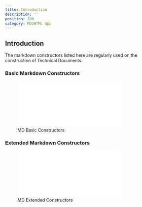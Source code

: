 ```yaml
---
title: Introduction
description: ''
position: 100
category: MD2HTML App
---
```


## Introduction

The markdown constructors listed here are regularly used on the construction of Technical Documents.

### Basic Markdown Constructors

<figure>
<embed style="width: 80%" src="images/md-basic-constr.drawio.svg" alt="MD Basic Constructors">
    <figcaption>MD Basic Constructors</figcaption>
</figure>

### Extended Markdown Constructors

<figure>
<embed style="width: 80%" src="images/extended-md-constr.drawio.svg" alt="MD Extended Constructors">
    <figcaption>MD Extended Constructors</figcaption>
</figure>
